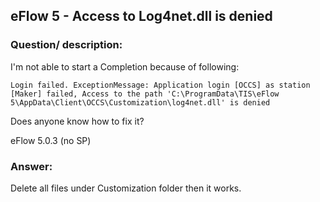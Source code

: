 ## eFlow 5 - Access to Log4net.dll is denied ##

### Question/ description: ###
I'm not able to start a Completion because of following:

    Login failed. ExceptionMessage: Application login [OCCS] as station [Maker] failed, Access to the path 'C:\ProgramData\TIS\eFlow 5\AppData\Client\OCCS\Customization\log4net.dll' is denied
    
Does anyone know how to fix it?

eFlow 5.0.3 (no SP)

### Answer: ###

Delete all files under Customization folder then it works.